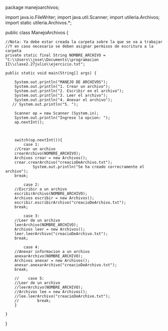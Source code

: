 package manejoarchivos;

import java.io.FileWriter;
import java.util.Scanner;
import utileria.Archivos;
import static utileria.Archivos.*;

public class ManejoArchivos {

    //Nota: Ya debe estar creada la carpeta sobre la que se va a trabajar
    //Y en caso necesario se deben asignar permisos de escritura a la carpeta
    private static final String NOMBRE_ARCHIVO = "C:\\Users\\jose\\Documents\\programacion II\\clase2.27julio\\ejercicio.txt";

    public static void main(String[] args) {
            
        System.out.println("MANEJO DE ARCHIVOS");
        System.out.println("1. Crear un archivo");
        System.out.println("2. Escribir en el archivo");
        System.out.println("3. Leer el archivo");
        System.out.println("4. Anexar el archivo");
       // System.out.println("5. ");
       
        Scanner op = new Scanner (System.in);
        System.out.println("Ingrese la opcion: ");
        op.nextInt();
        
      
        
        switch(op.nextInt()){
            case 1:
        //Crear un archivo
        crearArchivo(NOMBRE_ARCHIVO);
        Archivos crear = new Archivos();
        crear.crearArchivo("creacioDeArchivo.txt");
                System.out.println("Se ha creado correcramente el archivo");
        break;
        
            case 2:
        //Escribir a un archivo
        escribirArchivo(NOMBRE_ARCHIVO);
        Archivos escribir = new Archivos();
        escribir.escribirArchivo("creacioDeArchivo.txt");
        break;
        
            case 3:
        //Leer de un archivo
        leerArchivo(NOMBRE_ARCHIVO);
        Archivos leer = new Archivos();
        leer.leerArchivo("creacioDeArchivo.txt");
        break;
        
            case 4:
        //Anexar informacion a un archivo
        anexarArchivo(NOMBRE_ARCHIVO);
        Archivos anexar = new Archivos();
        anexar.anexarArchivo("creacioDeArchivo.txt");
        break;
        
        //    case 5:
        //Leer de un archivo
        //leerArchivo(NOMBRE_ARCHIVO);
        //Archivos lee = new Archivos();
        //lee.leerArchivo("creacioDeArchivo.txt");
        //        break;
        }
        
    }
}
